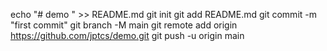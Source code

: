 echo "# demo " >> README.md
git init 
git add README.md
git commit -m "first commit"
git branch -M main
git remote add origin https://github.com/jptcs/demo.git
git push -u origin main
